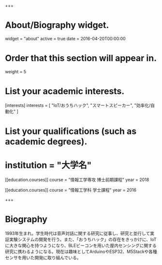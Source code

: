 +++
# About/Biography widget.
widget = "about"
active = true
date = 2016-04-20T00:00:00

# Order that this section will appear in.
weight = 5

# List your academic interests.
[interests]
  interests = [
    "IoT/おうちハック",
    "スマートスピーカー",
    "効率化/自動化"
  ]

# List your qualifications (such as academic degrees).
# institution = "大学名"
[[education.courses]]
  course = "情報工学専攻 博士前期課程"
  year = 2018

[[education.courses]]
  course = "情報工学科 学士課程"
  year = 2016

+++

# Biography

1993年生まれ。学生時代は音声対話に関する研究に従事し、研究と並行して実証実験システムの開発を行う。また、「おうちハック」の存在をきっかけに、IoTに大きな関心を持つようになり、BLEビーコンを用いた屋内センシングに関する研究に携わるようになる。現在は趣味としてArduinoやESP32、M5Stackや各種センサを用いた開発に取り組んでいる。
